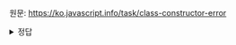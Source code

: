 원문: https://ko.javascript.info/task/class-constructor-error

<details>
  <summary>정답</summary>

  상속받은 클래스는 생성자에서 부모 클래스 생성자를 호출해 객체를 생성시켜야한다.
</details>
